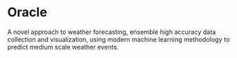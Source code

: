 # Oracle
 A novel approach to weather forecasting, ensemble high accuracy data collection and visualization, using modern machine learning methodology to predict medium scale weather events.
